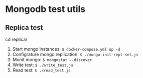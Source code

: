 # Mongodb test utils

## Replica test

cd replica/

1. Start mongo instances: `$ docker-compose.yml up -d`
1. Configrature mongo replication: `$ ./mongo-init-repl-set.js`
1. Monit mongo: `$ mongostat --discover`
1. Write test: `$ ./write_test.js`
1. Read test: `$ ./read_test.js`
